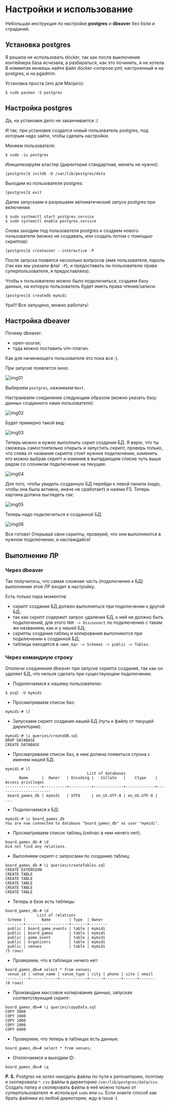 # Настройки и использование

Небольшая инструкция по настройке **postgres** и **dbeaver** без боли и
страданий.

## Установка postgres

Я решила не использовать docker, так как после выключения контейнера база
исчезала, а разбираться, как это починить, я не хотела. В коммитах можешь найти
файл docker-compose.yml, настроенный и на postgres, и на pgadmin.

Установка проста (это для Manjaro):
```
$ sudo pacman -S postgres
```

## Настройка postgres

Да, на установке дело не заканчивается :(

И так, при установке создался новый пользователь postgres, под которым надо
зайти, чтобы сделать настройки.

Меняем пользователя:
```
$ sudo -iu postgres
```

Иницилизируем кластер (директория стандартная, менять не нужно):
```
[postgres]$ initdb -D /var/lib/postgres/data
```

Выходим из пользователя postgres:
```
[postgres]$ exit
```

Далее запускаем и разрешаем автоматический запуск postgres при включении:
```
$ sudo systemctl start postgres.service
$ sudo systemctl enable postgres.service
```

Снова заходим под пользователя postgres и создаем нового пользователя (можно не
создавать, или создать потом с помощью скриптов):
```
[postgres]$ createuser --interactive -P
```

После запуска появятся несколько вопросов (имя пользователя, пароль (так как
мы указали флаг `-P`), и предоставить ли пользователю права суперпользователя,
я предоставляла).

Чтобы к пользователю можно было подключиться, создаем базу данных, на
которую пользователь будет иметь права чтения/записи:
```
[postgres]$ createdb mymidi
```
Ура!!! Все запущено, можно работать!

## Настройка dbeaver

Почему dbeaver:

* open-sourse;
* туда можно поставить vim-плагин.

Как для начинающего пользователя это пока все :).

При запуске появлется окно:

![img01](./docs/img/img01.jpg)

Выбираем `postgres`, нажимаем `Next`.

Настраиваем соединение следующим образом (можно указать базу данных созданного нами пользователя):

![img02](./docs/img/img02.jpg)

Будет примерно такой вид:

![img03](./docs/img/img03.jpg)

Теперь можно и нужно выполнить скрип создания БД. Я верю, что ты сможешь
самостоятельно открыть и запустить скрипт, проверь только, что слева от
названия скрипта стоит нужное подключение, изменить его можно выбрав скрипт и
изменив в выпадающем списке чуть выше рядом со слоником подключение на текущее.

![img04](./docs/img/img04.jpg)

Для того, чтобы увидеть созданную БД перейди к левой панели (надо, чтобы она
была активна, иначе не сработает) и нажми F5. Теперь картина должна выглядеть
так:

![img05](./docs/img/img05.jpg)

Теперь надо подключиться к созданной БД:

![img06](./docs/img/img06.jpg)

Все готово! Открывай свои скрипты, проверяй, что они выполняются в нужном
подключении, и наслаждайся!

## Выполнение ЛР

### Через dbeaver

Так получилось, что самая сложная часть (подключение к БД)
выполнения этой ЛР входит в настройку.

Есть только пара моментов:
* скрипт создания БД должен выполняться при подключении к другой БД;
* так как скрипт содержит запрос удаления БД, к ней не должно быть подключений,
  для этого `ПКМ -> Disconnect` по подключению с таким же названием, как и у
нашей БД;
* скрипты создания таблиц и копирования выполняются при подключении к созданной
  БД;
* таблицы находятся в `<имя_бд> -> Schemas -> public -> Tables`.

### Через командную строку

Отключи соединения dbeaver при запуске скрипта создания, так как он удаляет
БД, что нельзя сделать при существующем подключении.

* Подключаемся к нашему пользователю:
```
$ psql -U mymidi
```
* Просматриваем список баз:
```
mymidi-# \l
```

* Запускаем скрипт создания нашей БД (путь к файлу от текущей директории):
```
mymidi-# \i queries/createDB.sql 
DROP DATABASE
CREATE DATABASE
```

* Просматриваем список баз, в нем должна появиться строка с именем нашей БД:
```
mymidi-# \l
                                    List of databases
      Name      |  Owner   | Encoding |   Collate   |    Ctype    |   Access privileges   
----------------+----------+----------+-------------+-------------+-----------------------
 board_games_db | mymidi   | UTF8     | en_US.UTF-8 | en_US.UTF-8 | 
...
```

* Подключаемся к БД:
```
mymidi-# \c board_games_db 
You are now connected to database "board_games_db" as user "mymidi".
```

* Просматриваем список таблиц (сейчас в нем ничего нет):
```
board_games_db-# \d
Did not find any relations.
```

* Выполняем скрипт с запросами по созданию таблиц:
```
board_games_db-# \i queries/createTables.sql 
CREATE EXTENSION
CREATE TABLE
CREATE TABLE
CREATE TABLE
CREATE TABLE
CREATE TABLE
```

* Теперь в базе есть таблицы:
```
board_games_db-# \d
              List of relations
 Schema |       Name        | Type  | Owner  
--------+-------------------+-------+--------
 public | board_game_events | table | mymidi
 public | board_games       | table | mymidi
 public | game_event        | table | mymidi
 public | organizers        | table | mymidi
 public | venues            | table | mymidi
(5 rows)
```

* Проверяем, что в таблицах ничего нет:
```
board_games_db=# select * from venues;
 venue_id | venue_name | vanue_type | city | phone | site | email 
----------+------------+------------+------+-------+------+-------
(0 rows)
```

* Производим массовое копирование данных, запуская соответствующий скрипт:
```
board_games_db=# \i queries/copyData.sql 
COPY 3000
COPY 1000
COPY 1000
COPY 2000
COPY 6000
```

* Проверяем, что теперь в таблицах есть данные:
```
board_games_db=# select * from venues;
```
* Отключаемся и выходим 😊:
```
board_games_db=# \q
```

**P. S.** Postgres не хотел находить файлы по пути к репозиторию, поэтому
я скопировала `*.csv` файлы в директорию `/var/lib/postgres/data/сsv`.
Создать папку и скопировать файлы в неё можно только от суперпользователя =>
используй `sudo` или `su`. Если знаете способ как брать файлики из любой
директории, жду в issue :)
